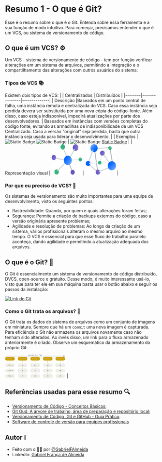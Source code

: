 # Resumo 1 - O que é Git? 

Esse é o resumo sobre o que é o Git. Entenda sobre essa ferramenta e a sua função de modo intuitivo.
Para começar, precisamos entender o que é um VCS, ou sistema de versionamento de código.

## O que é um VCS? ⚙️
Um VCS - sistema de versionamento de código - tem por função verificar alterações em um sistema de arquivos, permitindo a integração e o compartilhamento das alterações com outros usuários do sistema.

### Tipos de VCS 📚
Existem dois tipos de VCS:
|        | Centralizados | Distribuídos |
|--------|---------------|--------------|
| Descrição |Baseados em um ponto central de falha, uma instância remota e centralizada do VCS. Caso essa instância seja perdida deverá ser substituida por uma nova cópia do código-fonte. Além disso, caso esteja indisponível, impedirá atualizações por parte dos desenvolvedores. | Baseados em instâncias com versões completas do código fonte, evitando as armadilhas de indisponibilidade de um VCS Centralizado. Caso a versão "original" seja perdida, basta que outra instância seja usada para liderar o desenvolvimento. |
| Exemplos | ![Static Badge](https://img.shields.io/badge/Subversion-81599F?style=for-the-badge&logo=subversion&logoColor=D9ECFF&logoSize=auto) ![Static Badge](https://img.shields.io/badge/Perforce-81599F?style=for-the-badge&logo=perforce&logoColor=D9ECFF&logoSize=auto) | ![Static Badge](https://img.shields.io/badge/Git-81599F?style=for-the-badge&logo=git&logoColor=D9ECFF&logoSize=auto) [Static Badge](https://img.shields.io/badge/Mercurial-81599F?style=for-the-badge&logo=mercurial&logoColor=D9ECFF&logoSize=auto) |
| Representação visual | <img alt="VCS Centralizado" src="./../assets/imagens/centralized-vcs.png" width="100" height="100"> | <img alt="VCS Distribuido" src="./../assets/imagens/distributed-vcs.png" width="100" height="100"> |

### Por que eu preciso de VCS? 🤯
Os sistemas de versionamento são muito importantes para uma equipe de desenvolvimento, visto os seguintes pontos:
- Rastreabilidade: Quando, por quem e quais alterações foram feitas;
- Segurança: Permite a criação de backups externos do código, caso a versão originária apresente problemas;
- Agilidade e resolução de problemas: Ao longo da criação de um sistema, vários profissionais alteram o mesmo arquivo ao mesmo tempo. O VCS é essencial para que esse fluxo de trabalho paralelo aconteça, dando agilidade e permitindo a atualização adequada dos arquivos.

## O que é o Git? 🔶
O Git é essencialmente um sistema de versionamento de código distribuído, DVCS, open-source e gratuito.
Desse modo, é muito interessante usá-lo, visto que para ter ele em sua máquina basta usar o botão abaixo e seguir os passos da instalação: 

[![Link do Git](https://img.shields.io/badge/Download-81599F?style=for-the-badge&logo=git&logoColor=D9ECFF&logoSize=auto&label=Git&labelColor=81599F&color=3CD4D9)](https://git-scm.com/downloads)

### Como o Git trata os arquivos? 🎲
O Git trata os dados do sistema de arquivos como um conjunto de imagens em miniatura. Sempre que há um ```commit``` uma nova imagem é capturada. 
Para eficiência o Git não armazena os arquivos novamente caso não tenham sido alterados. Ao invés disso, um link para o fluxo armazenado anteriormente é criado. Observe um esquemático da armazenamento do próprio Git: 

<img alt="Armazenamento do Git]" src="./../assets/imagens/git-snapshot-schema.png" width="200"> |
 
## Referências usadas para esse resumo 🔍
- [Versionamento de Código - Conceitos Básicos](https://www.dio.me/articles/versionamento-de-codigo-conceitos-basicos);
- [Git Gud: A árvore de trabalho, área de preparação e repositório local](https://medium.com/@lucasmaurer/git-gud-the-working-tree-staging-area-and-local-repo-a1f0f4822018);
- [Versionamento de Código, Git e GitHub - Guia Prático](https://www.dio.me/articles/versionamento-de-codigo-git-e-github-guia-pratico).
- [Software de controle de versão para equipes profissionais](https://bitbucket.org/product/br/version-control-software)

## Autor ℹ️

- Feito com o 🫶🏻 por [@GabrielFAlmeida](https://github.com/GabrielFAlmeida)
- LinkedIn: [Gabriel França de Almeida](https://www.linkedin.com/in/gabriel-frnca/)